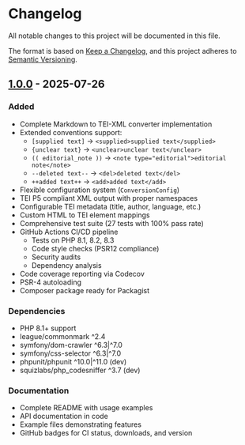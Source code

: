 # Changelog

All notable changes to this project will be documented in this file.

The format is based on [Keep a Changelog](https://keepachangelog.com/en/1.0.0/),
and this project adheres to [Semantic Versioning](https://semver.org/spec/v2.0.0.html).

## [1.0.0] - 2025-07-26

### Added

- Complete Markdown to TEI-XML converter implementation
- Extended conventions support:
  - `[supplied text]` → `<supplied>supplied text</supplied>`
  - `{unclear text}` → `<unclear>unclear text</unclear>`
  - `(( editorial_note ))` → `<note type="editorial">editorial note</note>`
  - `--deleted text--` → `<del>deleted text</del>`
  - `++added text++` → `<add>added text</add>`
- Flexible configuration system (`ConversionConfig`)
- TEI P5 compliant XML output with proper namespaces
- Configurable TEI metadata (title, author, language, etc.)
- Custom HTML to TEI element mappings
- Comprehensive test suite (27 tests with 100% pass rate)
- GitHub Actions CI/CD pipeline
  - Tests on PHP 8.1, 8.2, 8.3
  - Code style checks (PSR12 compliance)
  - Security audits
  - Dependency analysis
- Code coverage reporting via Codecov
- PSR-4 autoloading
- Composer package ready for Packagist

### Dependencies

- PHP 8.1+ support
- league/commonmark ^2.4
- symfony/dom-crawler ^6.3|^7.0
- symfony/css-selector ^6.3|^7.0
- phpunit/phpunit ^10.0|^11.0 (dev)
- squizlabs/php_codesniffer ^3.7 (dev)

### Documentation

- Complete README with usage examples
- API documentation in code
- Example files demonstrating features
- GitHub badges for CI status, downloads, and version

[1.0.0]: https://github.com/kraenzle-ritter/markdown-to-tei/releases/tag/v1.0.0
